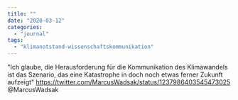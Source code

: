 ```yaml
---
title: ""
date: "2020-03-12"
categories: 
  - "journal"
tags: 
  - "klimanotstand-wissenschaftskommunikation"
---
```


"Ich glaube, die Herausforderung für die Kommunikation des Klimawandels ist das Szenario, das eine Katastrophe in doch noch etwas ferner Zukunft aufzeigt" https://twitter.com/MarcusWadsak/status/1237986403545473025 @MarcusWadsak
